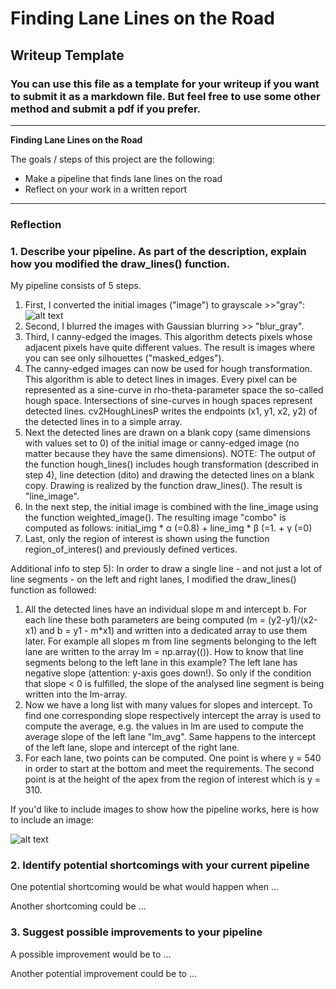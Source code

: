 # **Finding Lane Lines on the Road** 

## Writeup Template

### You can use this file as a template for your writeup if you want to submit it as a markdown file. But feel free to use some other method and submit a pdf if you prefer.

---

**Finding Lane Lines on the Road**

The goals / steps of this project are the following:
* Make a pipeline that finds lane lines on the road
* Reflect on your work in a written report


[//]: # (Image References)

[image1]: ./examples/grayscale.jpg "Grayscale"

---

### Reflection

### 1. Describe your pipeline. As part of the description, explain how you modified the draw_lines() function.

My pipeline consists of 5 steps. 

1) First, I converted the initial images ("image") to grayscale >>"gray":
![alt text][image1]
2) Second, I blurred the images with Gaussian blurring >> "blur_gray".
3) Third, I canny-edged the images. This algorithm detects pixels whose adjacent pixels have quite different values. The result is images where you can see only silhouettes ("masked_edges"). 
4) The canny-edged images can now be used for hough transformation. This algorithm is able to detect lines in images. Every pixel can be represented as a sine-curve in rho-theta-parameter space the so-called hough space. Intersections of sine-curves in hough spaces represent detected lines. cv2HoughLinesP writes the endpoints (x1, y1, x2, y2) of the detected lines in to a simple array. 
5) Next the detected lines are drawn on a blank copy (same dimensions with values set to 0) of the initial image or canny-edged image (no matter because they have the same dimensions). NOTE: The output of the function hough_lines() includes hough transformation (described in step 4), line detection (dito) and drawing the detected lines on a blank copy. Drawing is realized by the function draw_lines(). The result is "line_image".
6) In the next step, the initial image is combined with the line_image using the function weighted_image(). The resulting image "combo" is computed as follows: initial_img * α (=0.8) + line_img * β (=1. + γ (=0)
7) Last, only the region of interest is shown using the function region_of_interes() and previously defined vertices.

Additional info to step 5): In order to draw a single line - and not just a lot of line segments - on the left and right lanes, I modified the draw_lines() function as followed:

1) All the detected lines have an individual slope m and intercept b. For each line these both parameters are being computed (m = (y2-y1)/(x2-x1) and b = y1 - m*x1) and written into a dedicated array to use them later. For example all slopes m from line segments belonging to the left lane are written to the array lm = np.array(()). How to know that line segments belong to the left lane in this example? The left lane has negative slope (attention: y-axis goes down!). So only if the condition that slope < 0 is fulfilled, the slope of the analysed line segment is being written into the lm-array.
2) Now we have a long list with many values for slopes and intercept. To find one corresponding slope respectively intercept the array is used to compute the average, e.g. the values in lm are used to compute the average slope of the left lane "lm_avg". Same happens to the intercept of the left lane, slope and intercept of the right lane.
3) For each lane, two points can be computed. One point is where y = 540 in order to start at the bottom and meet the requirements. The second point is at the height of the apex from the region of interest which is y = 310. 

If you'd like to include images to show how the pipeline works, here is how to include an image: 

![alt text][image1]


### 2. Identify potential shortcomings with your current pipeline


One potential shortcoming would be what would happen when ... 

Another shortcoming could be ...


### 3. Suggest possible improvements to your pipeline

A possible improvement would be to ...

Another potential improvement could be to ...
